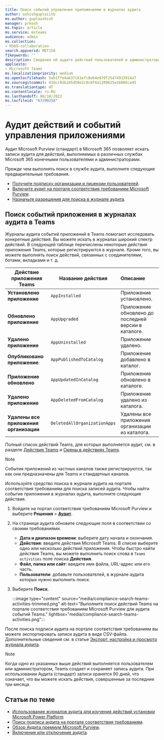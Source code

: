```yaml
---
title: Поиск событий управления приложениями в журналах аудита
author: ashishguptaiitb
ms.author: guptaashish
manager: prkosh
ms.topic: article
ms.service: msteams
audience: admin
ms.collection:
- M365-collaboration
search.appverid: MET150
f1keywords: ''
description: Сведения об аудите действий пользователей и администраторов в приложении Teams в организации.
appliesto:
- Microsoft Teams
ms.localizationpriority: medium
ms.openlocfilehash: 5eb1ffe4a637c61efc8e64e970f25474933914a7
ms.sourcegitcommit: 63dcc92b2d5d50e2c0c074a1209625e16086ca45
ms.translationtype: HT
ms.contentlocale: ru-RU
ms.lasthandoff: 08/10/2022
ms.locfileid: "67299258"
---
```

# <a name="audit-for-app-management-activities-and-events"></a>Аудит действий и событий управления приложениями

Аудит Microsoft Purview (стандарт) в Microsoft 365 позволяет искать записи аудита для действий, выполняемых в различных службах Microsoft 365 конечными пользователями и администраторами.

Прежде чем выполнять поиск в службе аудита, выполните следующие предварительные требования.

* [Получите подписку организации и лицензии пользователей](/microsoft-365/compliance/set-up-basic-audit).
* [Включите аудит на портале соответствия требованиям Microsoft Purview](/microsoft-365/compliance/turn-audit-log-search-on-or-off).
* [Назначьте разрешения для поиска в журнале аудита](/microsoft-365/compliance/set-up-basic-audit).

## <a name="search-the-audit-logs-for-app-events-in-teams"></a>Поиск событий приложения в журналах аудита в Teams

Журналы аудита событий приложений в Teams помогают исследовать конкретные действия. Вы можете искать в журналах широкий спектр действий. В следующей таблице перечислены некоторые действия приложения Teams, которые регистрируются в журнале. Кроме того, вы можете выполнять поиск действий, связанных с соединителями, ботами, вкладками и т. д.

| Действие приложения Teams                  | Название действия                | Описание                                              |
|-----------------------------------|------------------------------|:---------------------------------------------------------|
| **Установлено приложение**                 | `AppInstalled`               | Приложение установлено.                                     |
| **Обновлено приложение**                  | `AppUpgraded`                | Приложение обновлено до последней версии в каталоге. |
| **Удалено приложение**               | `AppUninstalled`             | Приложение удалено.                                   |
| **Опубликовано приложение**                 | `AppPublishedToCatalog`      | Приложение добавлено в каталог.                          |
| **Приложение обновлено**                   | `AppUpdatedInCatalog`        | Приложение обновлено в каталоге.                        |
| **Удалено приложение**                   | `AppDeletedFromCatalog`      | Приложение удалено из каталога.                      |
| **Удалены все приложения организации** | `DeletedAllOrganizationApps` | Удалены все приложения организации из каталога.          |

Полный список действий Teams, для которых выполняется аудит, см. в разделе [Действия Teams](audit-log-events.md#teams-activities) и [Смены в действиях Teams](audit-log-events.md#shifts-in-teams-activities).

> [!NOTE]
> События приложений из частных каналов также регистрируются, так как они предназначены для Teams и стандартных каналов.

Используйте средство поиска в журнале аудита на портале соответствия требованиям для поиска записей аудита. Чтобы найти событие приложения в журналах аудита, выполните следующие действия.

1. Войдите на портал соответствия требованиям Microsoft Purview и выберите **Решения** > **[Аудит](https://compliance.microsoft.com/auditlogsearch)**.
1. На странице аудита обновите следующие поля в соответствии со своими требованиями.

   * **Дата и диапазон времени**: выберите дату начала и окончания.
   * **Действия**: введите действия Microsoft Teams. В списке выберите одно или несколько действий приложения. Чтобы быстро найти действия Teams, вы можете выполнить поиск слова в `Teams activities` поле поиска **Действия**.
   * **Файл, папка или сайт**: введите имя файла, URL-адрес или его часть.
   * **Пользователи**: добавьте пользователей, в журнале аудита которых нужно выполнить поиск.

1. Выберите **Поиск**.

   :::image type="content" source="media/compliance-search-teams-activities-trimmed.png" alt-text="Выполните поиск действий Teams на портале соответствия требованиям Microsoft Purview для аудита событий Teams." lightbox="media/compliance-search-teams-activities.png":::

После поиска подписи аудита на портале соответствия требованиям вы можете экспортировать записи аудита в виде CSV-файла. Дополнительные сведения см. в статье [Экспорт, настройка и просмотр журнала аудита](/microsoft-365/compliance/export-view-audit-log-records).

> [!NOTE]
> Когда одно из указанных выше действий выполняется пользователем или администратором, Teams создает и сохраняет запись аудита. При использовании Аудита (стандарт) записи хранятся 90 дней, что означает, что вы можете искать действия, совершенные за последние три месяца.

## <a name="related-articles"></a>Статьи по теме

* [Использование журналов аудита для изучения действий установки Microsoft Power Platform](manage-power-platform-apps.md#use-audit-logs-to-investigate-microsoft-power-platform-installation-activity)
* [Поиск подписи аудита на портале соответствия требованиям](/microsoft-365/compliance/search-the-audit-log-in-security-and-compliance).
* [Обзор Аудита премиум Microsoft Purview](/microsoft-365/compliance/advanced-audit).
* [Включение или отключение аудита](/microsoft-365/compliance/turn-audit-log-search-on-or-off).
